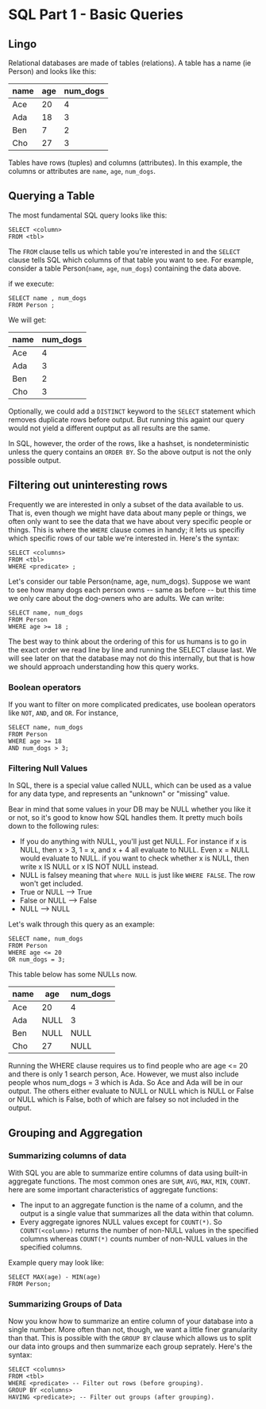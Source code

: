 # SQL Part 1 - Basic Queries

## Lingo

Relational databases are made of tables (relations). A table has a name (ie Person) and looks like this:

| name | age | num_dogs | 
| --- | --- | --- |
| Ace | 20 | 4 |
| Ada | 18 | 3 |
| Ben | 7 | 2 |
| Cho | 27 | 3 |

Tables have rows (tuples) and columns (attributes). In this example, the columns or attributes are `name`, `age`, `num_dogs`.

## Querying a Table
The most fundamental SQL query looks like this:

```
SELECT <column>
FROM <tbl>
```

The `FROM` clause tells us which table you're interested in and the `SELECT` clause tells SQL which columns of that table you want to see. For example, consider a table Person(`name`, `age`, `num_dogs`) containing the data above.

if we execute:

```
SELECT name , num_dogs
FROM Person ;
```

We will get:


| name  | num_dogs | 
| --- | --- |
| Ace  | 4 |
| Ada  | 3 |
| Ben  | 2 |
| Cho  | 3 |

Optionally, we could add a `DISTINCT` keyword to the `SELECT` statement which removes duplicate rows before output. But running this againt our query would not yield a different ouptput as all results are the same.

In SQL, however, the order of the rows, like a hashset, is nondeterministic unless the query contains an `ORDER BY`. So the above output is not the only possible output.

## Filtering out uninteresting rows

Frequently we are interested in only a subset of the data available to us. That is, even though we might have data about many peple or things, we often only want to see the data that we have about very specific people or things. This is where the `WHERE` clause comes in handy; it lets us specifiy which specific rows of our table we're interested in. Here's the syntax:

```
SELECT <columns>
FROM <tbl>
WHERE <predicate> ;
```

Let's consider our table Person(name, age, num_dogs). Suppose we want to see how many dogs each person owns -- same as before -- but this time we only care about the dog-owners who are adults. We can write:

```
SELECT name, num_dogs
FROM Person
WHERE age >= 18 ;
```

The best way to think about the ordering of this for us humans is to go in the exact order we read line by line and running the SELECT clause last. We will see later on that the database may not do this internally, but that is how we should approach understanding how this query works.

### Boolean operators

If you want to filter on more complicated predicates, use boolean operators like `NOT`, `AND`, and `OR`. For instance,

```
SELECT name, num_dogs
FROM Person
WHERE age >= 18
AND num_dogs > 3;
```

### Filtering Null Values

In SQL, there is a special value called NULL, which can be used as a value for any data type, and represents an "unknown" or "missing" value.

Bear in mind that some values in your DB may be NULL whether you like it or not, so it's good to know how SQL handles them. It pretty much boils down to the following rules:

- If you do anything with NULL, you'll just get NULL. For instance if x is NULL, then x > 3, 1 = x, and x + 4 all evaluate to NULL. Even x = NULL would evaluate to NULL. if you want to check whether x is NULL, then write x IS NULL or x IS NOT NULL instead.
- NULL is falsey meaning that `where NULL` is just like `WHERE FALSE`. The row won't get included.
- True or NULL --> True
- False or NULL --> False
- NULL --> NULL

Let's walk through this query as an example:

```
SELECT name, num_dogs
FROM Person
WHERE age <= 20
OR num_dogs = 3;
```

This table below has some NULLs now.

| name | age | num_dogs |
| --- | --- | --- |
| Ace	| 20 | 4 |
| Ada	| NULL | 3 |
| Ben | NULL | NULL |
| Cho | 27 | NULL |


Running the WHERE clause requires us to find people who are age <= 20 and there is only 1 search person, Ace. However, we must also include people whos num_dogs = 3 which is Ada. So Ace and Ada will be in our output. The others either evaluate to NULL or NULL which is NULL or False or NULL which is False, both of which are falsey so not included in the output.

## Grouping and Aggregation

### Summarizing columns of data

With SQL you are able to summarize entire columns of data using built-in aggregate functions. The most common ones are `SUM`, `AVG`, `MAX`, `MIN`, `COUNT`. here are some important characteristics of aggregate functions:

- The input to an aggregate function is the name of a column, and the output is a single value that summarizes all the data within that column.
- Every aggregate ignores NULL values except for `COUNT(*)`. So `COUNT(<column>)` returns the number of non-NULL values in the specified columns whereas `COUNT(*)` counts number of non-NULL values in the specified columns.

Example query may look like:

```
SELECT MAX(age) - MIN(age)
FROM Person;
```

### Summarizing Groups of Data
Now you know how to summarize an entire column of your database into a single number. More often than not, though, we want a little finer granularity than that. This is possible with the `GROUP BY` clause which allows us to split our data into groups and then summarize each group seprately. Here's the syntax:

```
SELECT <columns>
FROM <tbl>
WHERE <predicate> -- Filter out rows (before grouping).
GROUP BY <columns>
HAVING <predicate>; -- Filter out groups (after grouping).
```



###




